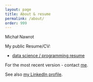 ```yaml
---
layout: page
title: About & resume
permalink: /about/
order: 999
---
```


Michał Nawrot

My public Resume/CV:

* [data science / programming resume](https://github.com/fergusfindley/cv-resume/blob/master/michal_nawrot_resume_data_sci.pdf?raw=true)

For the most recent version - contact <a href="mailto:michal.nawrot@fuw.edu.pl">me</a>.

See also [my LinkedIn profile](https://www.linkedin.com/in/michal-nawrot).
